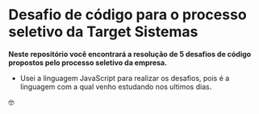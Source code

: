 # Desafio de código para o processo seletivo da Target Sistemas

**Neste repositório você encontrará a resolução de 5 desafios de código propostos pelo processo seletivo da empresa.**

-  Usei a linguagem JavaScript para realizar os desafios, pois é a linguagem com a qual venho estudando nos ultimos dias.

:nerd_face:

